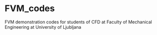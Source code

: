 # FVM_codes
FVM demonstration codes for students of CFD at Faculty of Mechanical Engineering at University of Ljubljana
